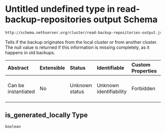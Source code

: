 # Untitled undefined type in read-backup-repositories output Schema

```txt
http://schema.nethserver.org/cluster/read-backup-repositories-output.json#/items/properties/is_generated_locally
```

Tells if the backup originates from the local cluster or from another cluster. The null value is returned if this information is missing completely, as it happens in old backups.

| Abstract            | Extensible | Status         | Identifiable            | Custom Properties | Additional Properties | Access Restrictions | Defined In                                                                                                    |
| :------------------ | :--------- | :------------- | :---------------------- | :---------------- | :-------------------- | :------------------ | :------------------------------------------------------------------------------------------------------------ |
| Can be instantiated | No         | Unknown status | Unknown identifiability | Forbidden         | Allowed               | none                | [read-backup-repositories-output.json\*](cluster/read-backup-repositories-output.json "open original schema") |

## is\_generated\_locally Type

`boolean`
